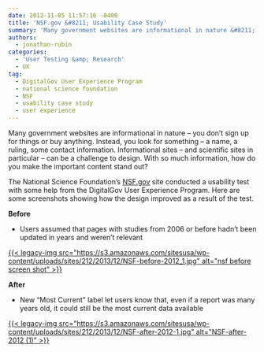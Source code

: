 ```yaml
---
date: 2012-11-05 11:57:16 -0400
title: 'NSF.gov &#8211; Usability Case Study'
summary: 'Many government websites are informational in nature &#8211; you don&#8217;t sign up for things or buy anything. Instead, you look for something &#8211; a name, a ruling, some contact information. Informational sites &#8211; and scientific sites in particular &#8211; can be a challenge to design. With so much information, how do you make the important'
authors:
  - jonathan-rubin
categories:
  - 'User Testing &amp; Research'
  - UX
tag:
  - DigitalGov User Experience Program
  - national science foundation
  - NSF
  - usability case study
  - user experience
---
```


Many government websites are informational in nature &#8211; you don&#8217;t sign up for things or buy anything. Instead, you look for something &#8211; a name, a ruling, some contact information. Informational sites &#8211; and scientific sites in particular &#8211; can be a challenge to design. With so much information, how do you make the important content stand out?

The National Science Foundation&#8217;s [NSF.gov](http://nsf.gov/) site conducted a usability test with some help from the DigitalGov User Experience Program. Here are some screenshots showing how the design improved as a result of the test.

**Before**

  * Users assumed that pages with studies from 2006 or before hadn&#8217;t been updated in years and weren&#8217;t relevant

[{{< legacy-img src="https://s3.amazonaws.com/sitesusa/wp-content/uploads/sites/212/2013/12/NSF-before-2012_1.jpg" alt="nsf before screen shot" >}}](https://s3.amazonaws.com/sitesusa/wp-content/uploads/sites/212/2013/12/NSF-before-2012_1.jpg)

**After**

  * New &#8220;Most Current&#8221; label let users know that, even if a report was many years old, it could still be the most current data available

[{{< legacy-img src="https://s3.amazonaws.com/sitesusa/wp-content/uploads/sites/212/2013/12/NSF-after-2012-1.jpg" alt="NSF-after-2012 (1)" >}}](https://s3.amazonaws.com/sitesusa/wp-content/uploads/sites/212/2013/12/NSF-after-2012-1.jpg)

 

 